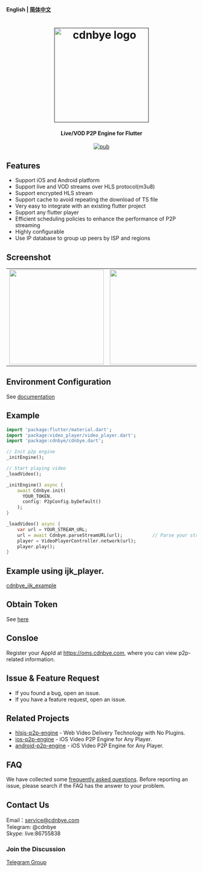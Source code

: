 **English | [简体中文](Readme_zh.md)**

<h1 align="center"><a href="" target="_blank" rel="noopener noreferrer"><img width="250" src="https://cdnbye.oss-cn-beijing.aliyuncs.com/pic/cdnbye.png" alt="cdnbye logo"></a></h1>
<h4 align="center">Live/VOD P2P Engine for Flutter</h4>
<p align="center">
<a href="https://pub.dartlang.org/packages/cdnbye"><img src="https://img.shields.io/pub/v/cdnbye.svg" alt="pub"></a>
</p>

## Features
- Support iOS and Android platform
- Support live and VOD streams over HLS protocol(m3u8)
- Support encrypted HLS stream
- Support cache to avoid repeating the download of TS file
- Very easy to integrate with an existing flutter project
- Support any flutter player
- Efficient scheduling policies to enhance the performance of P2P streaming
- Highly configurable
- Use IP database to group up peers by ISP and regions

## Screenshot
<div style="text-align: center"><table><tr>
<td style="text-align: center">
<img src="./figs/list.jpeg" width="250"/>
</td>
  <td style="text-align: center">
<img src="./figs/detail.jpeg" width="250"/>
</td>
</tr></table></div>

## Environment Configuration
See [documentation](https://p2p.cdnbye.com/en/views/flutter.html)

## Example
```dart
import 'package:flutter/material.dart';
import 'package:video_player/video_player.dart';
import 'package:cdnbye/cdnbye.dart';

// Init p2p engine
_initEngine();

// Start playing video
_loadVideo();

_initEngine() async {
    await Cdnbye.init(
      YOUR_TOKEN,
      config: P2pConfig.byDefault()
    );
}

_loadVideo() async {
    var url = YOUR_STREAM_URL;
    url = await Cdnbye.parseStreamURL(url);           // Parse your stream url
    player = VideoPlayerController.network(url);
    player.play();
}
```

## Example using ijk_player.

[cdnbye_ijk_example](https://github.com/mjl0602/cdnbye_ijk_example)

## Obtain Token
See [here](https://p2p.cdnbye.com/en/views/bindings.html#app-id-and-token)

## Consloe
Register your AppId at https://oms.cdnbye.com, where you can view p2p-related information.

## Issue & Feature Request
- If you found a bug, open an issue.
- If you have a feature request, open an issue.

## Related Projects
- [hlsjs-p2p-engine](https://github.com/cdnbye/hlsjs-p2p-engine) - Web Video Delivery Technology with No Plugins.
- [ios-p2p-engine](https://github.com/cdnbye/ios-p2p-engine) -  iOS Video P2P Engine for Any Player.
- [android-p2p-engine](https://github.com/cdnbye/android-p2p-engine) -  iOS Video P2P Engine for Any Player.

## FAQ
We have collected some [frequently asked questions](https://p2p.cdnbye.com/en/views/FAQ.html). Before reporting an issue, please search if the FAQ has the answer to your problem.

## Contact Us
Email：service@cdnbye.com
<br>
Telegram: @cdnbye
<br>
Skype: live:86755838

### Join the Discussion
[Telegram Group](https://t.me/cdnbye_group)
